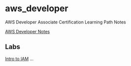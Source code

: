 # aws_developer

AWS Developer Associate Certification Learning Path Notes

[AWS Developer Notes](aws_developer_notes.md)

## Labs

[Intro to IAM](labs/intro-to_iam.md)
...
